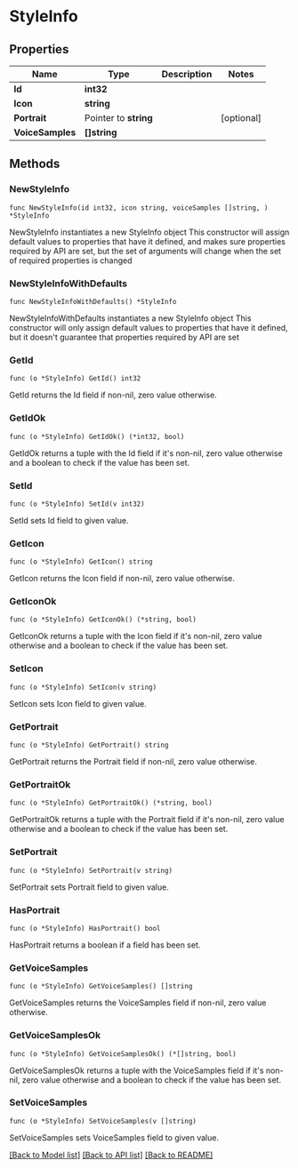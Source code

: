 # StyleInfo

## Properties

Name | Type | Description | Notes
------------ | ------------- | ------------- | -------------
**Id** | **int32** |  |
**Icon** | **string** |  |
**Portrait** | Pointer to **string** |  | [optional]
**VoiceSamples** | **[]string** |  |

## Methods

### NewStyleInfo

`func NewStyleInfo(id int32, icon string, voiceSamples []string, ) *StyleInfo`

NewStyleInfo instantiates a new StyleInfo object
This constructor will assign default values to properties that have it defined,
and makes sure properties required by API are set, but the set of arguments
will change when the set of required properties is changed

### NewStyleInfoWithDefaults

`func NewStyleInfoWithDefaults() *StyleInfo`

NewStyleInfoWithDefaults instantiates a new StyleInfo object
This constructor will only assign default values to properties that have it defined,
but it doesn't guarantee that properties required by API are set

### GetId

`func (o *StyleInfo) GetId() int32`

GetId returns the Id field if non-nil, zero value otherwise.

### GetIdOk

`func (o *StyleInfo) GetIdOk() (*int32, bool)`

GetIdOk returns a tuple with the Id field if it's non-nil, zero value otherwise
and a boolean to check if the value has been set.

### SetId

`func (o *StyleInfo) SetId(v int32)`

SetId sets Id field to given value.

### GetIcon

`func (o *StyleInfo) GetIcon() string`

GetIcon returns the Icon field if non-nil, zero value otherwise.

### GetIconOk

`func (o *StyleInfo) GetIconOk() (*string, bool)`

GetIconOk returns a tuple with the Icon field if it's non-nil, zero value otherwise
and a boolean to check if the value has been set.

### SetIcon

`func (o *StyleInfo) SetIcon(v string)`

SetIcon sets Icon field to given value.

### GetPortrait

`func (o *StyleInfo) GetPortrait() string`

GetPortrait returns the Portrait field if non-nil, zero value otherwise.

### GetPortraitOk

`func (o *StyleInfo) GetPortraitOk() (*string, bool)`

GetPortraitOk returns a tuple with the Portrait field if it's non-nil, zero value otherwise
and a boolean to check if the value has been set.

### SetPortrait

`func (o *StyleInfo) SetPortrait(v string)`

SetPortrait sets Portrait field to given value.

### HasPortrait

`func (o *StyleInfo) HasPortrait() bool`

HasPortrait returns a boolean if a field has been set.

### GetVoiceSamples

`func (o *StyleInfo) GetVoiceSamples() []string`

GetVoiceSamples returns the VoiceSamples field if non-nil, zero value otherwise.

### GetVoiceSamplesOk

`func (o *StyleInfo) GetVoiceSamplesOk() (*[]string, bool)`

GetVoiceSamplesOk returns a tuple with the VoiceSamples field if it's non-nil, zero value otherwise
and a boolean to check if the value has been set.

### SetVoiceSamples

`func (o *StyleInfo) SetVoiceSamples(v []string)`

SetVoiceSamples sets VoiceSamples field to given value.

[[Back to Model list]](../README.md#documentation-for-models) [[Back to API list]](../README.md#documentation-for-api-endpoints) [[Back to README]](../README.md)

